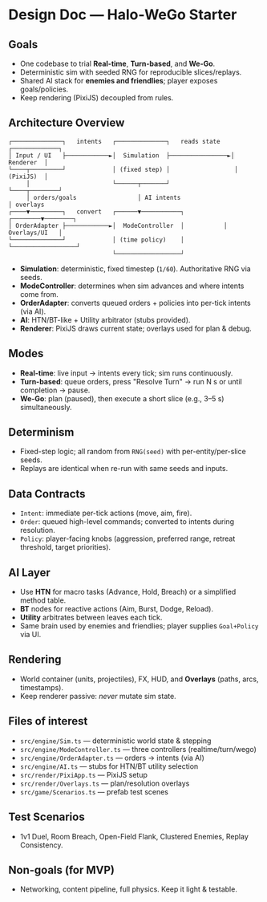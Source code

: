 # Design Doc — Halo-WeGo Starter

## Goals
- One codebase to trial **Real-time**, **Turn-based**, and **We-Go**.
- Deterministic sim with seeded RNG for reproducible slices/replays.
- Shared AI stack for **enemies and friendlies**; player exposes goals/policies.
- Keep rendering (PixiJS) decoupled from rules.

## Architecture Overview
```
┌──────────────┐   intents   ┌──────────────┐   reads state   ┌─────────────┐
│ Input / UI   ├────────────►│  Simulation  ├────────────────►│   Renderer  │
└────┬─────────┘             │ (fixed step) │                  │  (PixiJS)  │
     │                       └──────┬───────┘                  └────┬────────┘
     │ orders/goals                 │ AI intents                       │ overlays
┌────▼─────────┐   convert   ┌──────▼───────────┐           ┌────────▼────────┐
│ OrderAdapter ├────────────►│  ModeController  │           │   Overlays/UI   │
└──────────────┘             │ (time policy)    │           └──────────────────┘
                             └──────────────────┘
```

- **Simulation**: deterministic, fixed timestep (`1/60`). Authoritative RNG via seeds.
- **ModeController**: determines when sim advances and where intents come from.
- **OrderAdapter**: converts queued orders + policies into per-tick intents (via AI).
- **AI**: HTN/BT-like + Utility arbitrator (stubs provided).
- **Renderer**: PixiJS draws current state; overlays used for plan & debug.

## Modes
- **Real-time**: live input → intents every tick; sim runs continuously.
- **Turn-based**: queue orders, press "Resolve Turn" → run N s or until completion → pause.
- **We-Go**: plan (paused), then execute a short slice (e.g., 3–5 s) simultaneously.

## Determinism
- Fixed-step logic; all random from `RNG(seed)` with per-entity/per-slice seeds.
- Replays are identical when re-run with same seeds and inputs.

## Data Contracts
- `Intent`: immediate per-tick actions (move, aim, fire).
- `Order`: queued high-level commands; converted to intents during resolution.
- `Policy`: player-facing knobs (aggression, preferred range, retreat threshold, target priorities).

## AI Layer
- Use **HTN** for macro tasks (Advance, Hold, Breach) or a simplified method table.
- **BT** nodes for reactive actions (Aim, Burst, Dodge, Reload).
- **Utility** arbitrates between leaves each tick.
- Same brain used by enemies and friendlies; player supplies `Goal+Policy` via UI.

## Rendering
- World container (units, projectiles), FX, HUD, and **Overlays** (paths, arcs, timestamps).
- Keep renderer passive: *never* mutate sim state.

## Files of interest
- `src/engine/Sim.ts` — deterministic world state & stepping
- `src/engine/ModeController.ts` — three controllers (realtime/turn/wego)
- `src/engine/OrderAdapter.ts` — orders → intents (via AI)
- `src/engine/AI.ts` — stubs for HTN/BT utility selection
- `src/render/PixiApp.ts` — PixiJS setup
- `src/render/Overlays.ts` — plan/resolution overlays
- `src/game/Scenarios.ts` — prefab test scenes

## Test Scenarios
- 1v1 Duel, Room Breach, Open-Field Flank, Clustered Enemies, Replay Consistency.

## Non-goals (for MVP)
- Networking, content pipeline, full physics. Keep it light & testable.
